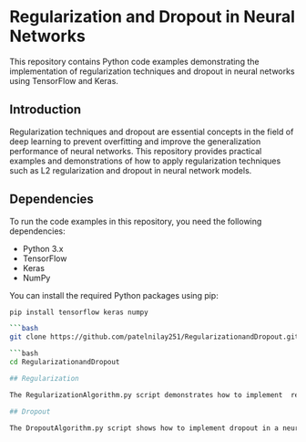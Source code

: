 # Regularization and Dropout in Neural Networks

This repository contains Python code examples demonstrating the implementation of regularization techniques and dropout in neural networks using TensorFlow and Keras.

## Introduction

Regularization techniques and dropout are essential concepts in the field of deep learning to prevent overfitting and improve the generalization performance of neural networks. This repository provides practical examples and demonstrations of how to apply regularization techniques such as L2 regularization and dropout in neural network models.

## Dependencies

To run the code examples in this repository, you need the following dependencies:

- Python 3.x
- TensorFlow
- Keras
- NumPy

You can install the required Python packages using pip:

```bash
pip install tensorflow keras numpy

```bash
git clone https://github.com/patelnilay251/RegularizationandDropout.git

```bash
cd RegularizationandDropout

## Regularization

The RegularizationAlgorithm.py script demonstrates how to implement  regularization in a neural network using TensorFlow and Keras.

## Dropout

The DropoutAlgorithm.py script shows how to implement dropout in a neural network to prevent overfitting.
